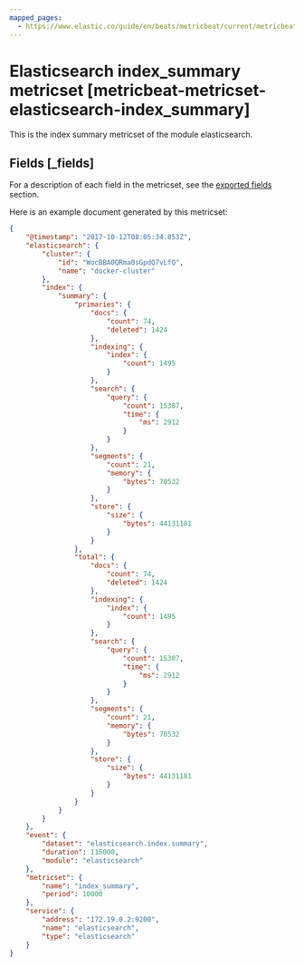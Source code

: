 ```yaml
---
mapped_pages:
  - https://www.elastic.co/guide/en/beats/metricbeat/current/metricbeat-metricset-elasticsearch-index_summary.html
---
```


<!-- This file is generated! See scripts/docs_collector.py -->

# Elasticsearch index_summary metricset [metricbeat-metricset-elasticsearch-index_summary]

This is the index summary metricset of the module elasticsearch.

## Fields [_fields]

For a description of each field in the metricset, see the [exported fields](/reference/metricbeat/exported-fields-elasticsearch.md) section.

Here is an example document generated by this metricset:

```json
{
    "@timestamp": "2017-10-12T08:05:34.853Z",
    "elasticsearch": {
        "cluster": {
            "id": "WocBBA0QRma0sGpdQ7vLfQ",
            "name": "docker-cluster"
        },
        "index": {
            "summary": {
                "primaries": {
                    "docs": {
                        "count": 74,
                        "deleted": 1424
                    },
                    "indexing": {
                        "index": {
                            "count": 1495
                        }
                    },
                    "search": {
                        "query": {
                            "count": 15307,
                            "time": {
                                "ms": 2912
                            }
                        }
                    },
                    "segments": {
                        "count": 21,
                        "memory": {
                            "bytes": 70532
                        }
                    },
                    "store": {
                        "size": {
                            "bytes": 44131181
                        }
                    }
                },
                "total": {
                    "docs": {
                        "count": 74,
                        "deleted": 1424
                    },
                    "indexing": {
                        "index": {
                            "count": 1495
                        }
                    },
                    "search": {
                        "query": {
                            "count": 15307,
                            "time": {
                                "ms": 2912
                            }
                        }
                    },
                    "segments": {
                        "count": 21,
                        "memory": {
                            "bytes": 70532
                        }
                    },
                    "store": {
                        "size": {
                            "bytes": 44131181
                        }
                    }
                }
            }
        }
    },
    "event": {
        "dataset": "elasticsearch.index.summary",
        "duration": 115000,
        "module": "elasticsearch"
    },
    "metricset": {
        "name": "index_summary",
        "period": 10000
    },
    "service": {
        "address": "172.19.0.2:9200",
        "name": "elasticsearch",
        "type": "elasticsearch"
    }
}
```
